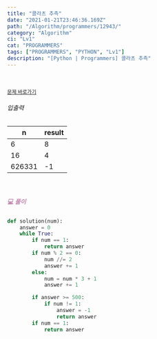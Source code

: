```yaml
---
title: "콜라츠 추측"
date: "2021-01-21T23:46:36.169Z"
path: "/Algorithm/programmers/12943/"
category: "Algorithm"
ci: "Lv1"
cat: "PROGRAMMERS"
tags: ["PROGRAMMERS", "PYTHON", "Lv1"]
description: "[Python | Programmers] 콜라츠 추측"
---
```


<br />

<a href="https://programmers.co.kr/learn/courses/30/lessons/12943"><small>문제 바로가기</small></a>

###### 입출력

| n      | result |
| ------ | ------ |
| 6      | 8      |
| 16     | 4      |
| 626331 | -1     |

<br />

##### <h5 style="color:#C587AE;">💻 풀이</h5>

```python
def solution(num):
    answer = 0
    while True:
        if num == 1:
            return answer
        if num % 2 == 0:
            num //= 2
            answer += 1
        else:
            num = num * 3 + 1
            answer += 1

        if answer >= 500:
            if num != 1:
                answer = -1
                return answer
        if num == 1:
            return answer
```



<br />

